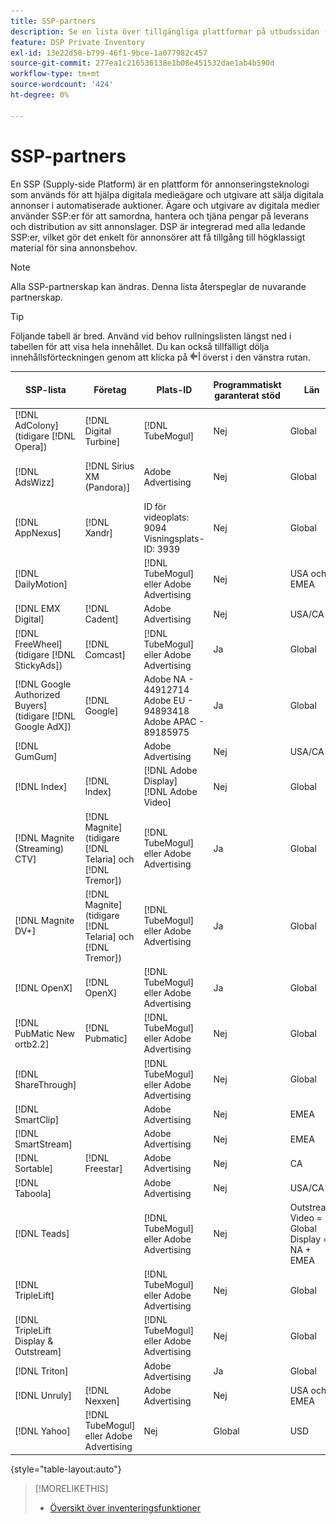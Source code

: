 ```yaml
---
title: SSP-partners
description: Se en lista över tillgängliga plattformar på utbudssidan (SSP) och öppna Exchange-partners.
feature: DSP Private Inventory
exl-id: 13e22d58-b799-46f1-9bce-1a077982c457
source-git-commit: 277ea1c216536138e1b08e451532dae1ab4b590d
workflow-type: tm+mt
source-wordcount: '424'
ht-degree: 0%

---
```


# SSP-partners

En SSP (Supply-side Platform) är en plattform för annonseringsteknologi som används för att hjälpa digitala medieägare och utgivare att sälja digitala annonser i automatiserade auktioner. Ägare och utgivare av digitala medier använder SSP:er för att samordna, hantera och tjäna pengar på leverans och distribution av sitt annonslager. DSP är integrerad med alla ledande SSP:er, vilket gör det enkelt för annonsörer att få tillgång till högklassigt material för sina annonsbehov.

>[!NOTE]
>
>Alla SSP-partnerskap kan ändras. Denna lista återspeglar de nuvarande partnerskap.

>[!TIP]
>
>Följande tabell är bred. Använd vid behov rullningslisten längst ned i tabellen för att visa hela innehållet. Du kan också tillfälligt dölja innehållsförteckningen genom att klicka på ![Dölj innehållsförteckning](/help/dsp/assets/hide-toc.png "Dölj innehållsförteckning") överst i den vänstra rutan.

| SSP-lista | Företag | Plats-ID | Programmatiskt garanterat stöd | Län | Valuta som stöds | Video Desktop | Video Mobile | Video CTV | Display Desktop | Visa mobil | Inbyggd visning | Ljuddator och mobil |
|--- |--- |--- |--- |--- |--- |--- |--- |--- |--- |--- |--- |--- |
| [!DNL AdColony] (tidigare [!DNL Opera]) | [!DNL Digital Turbine] | [!DNL TubeMogul] | Nej | Global | USD | x | x |  | x | x |  |  |
| [!DNL AdsWizz] | [!DNL Sirius XM (Pandora)] | Adobe Advertising | Nej | Global | US-dollar, EUR, GBP |  |  |  |  |  |  | x |
| [!DNL AppNexus] | [!DNL Xandr] | ID för videoplats: 9094<br>Visningsplats-ID: 3939 | Nej | Global | USD | x | x | x | x | x |  |  |
| [!DNL DailyMotion] |  | [!DNL TubeMogul] eller Adobe Advertising | Nej | USA och EMEA | USD, EUR | x | x | x | x | x |  |  |
| [!DNL EMX Digital] | [!DNL Cadent] | Adobe Advertising | Nej | USA/CA | USD | x | x | x | x | x |  |  |
| [!DNL FreeWheel] (tidigare [!DNL StickyAds]) | [!DNL Comcast] | [!DNL TubeMogul] eller Adobe Advertising | Ja | Global | USD, EUR, AUD, GBP | x | x | x |  |  |  |  |
| [!DNL Google Authorized Buyers] (tidigare [!DNL Google AdX]) | [!DNL Google] | Adobe NA - 44912714<br>Adobe EU - 94893418<br>Adobe APAC - 89185975 | Ja | Global | USD, BRL | x | x | x | x | x |  | x |
| [!DNL GumGum] |  | Adobe Advertising | Nej | USA/CA | USD | x | x |  | x | x |  |  |
| [!DNL Index] | [!DNL Index] | [!DNL Adobe Display]<br>[!DNL Adobe Video] | Nej | Global | USD | x | x | x | x | x | | |
| [!DNL Magnite (Streaming) CTV] | [!DNL Magnite] (tidigare [!DNL Telaria] och [!DNL Tremor]) | [!DNL TubeMogul] eller Adobe Advertising | Ja | Global | AUD, USD | x | x | x |  |  |  |  |
| [!DNL Magnite DV+] | [!DNL Magnite] (tidigare [!DNL Telaria] och [!DNL Tremor]) | [!DNL TubeMogul] eller Adobe Advertising | Ja | Global | USD | x | x | x | x | x |  | x |
| [!DNL OpenX] | [!DNL OpenX] | [!DNL TubeMogul] eller Adobe Advertising | Ja | Global | USD | x | x | x | x | x |  |  |
| [!DNL PubMatic New ortb2.2] | [!DNL Pubmatic] | [!DNL TubeMogul] eller Adobe Advertising | Nej | Global | USD | x | x | x | x | x |  |  |
| [!DNL ShareThrough] |  | [!DNL TubeMogul] eller Adobe Advertising | Nej | Global | USD | x | x | x | x | x | x |  |
| [!DNL SmartClip] |  | Adobe Advertising | Nej | EMEA | Alla valutor | x | x | x | x | x |  |  |
| [!DNL SmartStream] |  | Adobe Advertising | Nej | EMEA | EUR, USD | x | x |  |  |  |  |  |
| [!DNL Sortable] | [!DNL Freestar] | Adobe Advertising | Nej | CA | USD |  |  |  | x | x |  |  |
| [!DNL Taboola] |  | Adobe Advertising | Nej | USA/CA | USD | x | x |  |  |  |  |  |
| [!DNL Teads] |  | [!DNL TubeMogul] eller Adobe Advertising | Nej | Outstream Video = Global<br>Display = NA + EMEA | USD | x | x |  | x | x |  |  |
| [!DNL TripleLift] |  | [!DNL TubeMogul] eller Adobe Advertising | Nej | Global | USD |  |  |  |  |  | x |  |
| [!DNL TripleLift Display & Outstream] |  | [!DNL TubeMogul] eller Adobe Advertising | Nej | Global | USD | x | x | x | x | x |  |  |
| [!DNL Triton] |  | Adobe Advertising | Ja | Global | USD |  |  |  |  |  |  | x |
| [!DNL Unruly] | [!DNL Nexxen] | Adobe Advertising | Nej | USA och EMEA | USD | x | x | x |  |  |  |  |
| [!DNL Yahoo] | [!DNL TubeMogul] eller Adobe Advertising | Nej | Global | USD | x | x | x | x | x |  |  |

{style="table-layout:auto"}

>[!MORELIKETHIS]
>
>* [Översikt över inventeringsfunktioner](inventory-overview.md)
